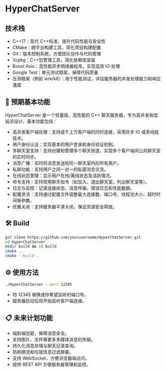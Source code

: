 # HyperChatServer

## 技术栈

- C++17：现代 C++标准，提升代码性能与安全性
- CMake：跨平台构建工具，简化项目构建配置
- Git：版本控制系统，方便团队协作与代码管理
- Vcpkg：C++包管理工具，简化依赖库安装
- Boost.Asio：高性能异步网络编程库，实现高效 IO 处理
- Google Test：单元测试框架，保障代码质量
- 压测框架（例如 wrk/k6）：用于性能测试，评估服务器的并发处理能力和响应速度

## 🚀 预期基本功能

HyperChatServer 是一个轻量级、高性能的 C++ 聊天服务器，专为高并发和低延迟设计。基本功能包括：

- 高并发客户端处理：支持成千上万客户端的同时连接，采用异步 IO 或多线程技术。
- 用户身份认证：实现基本的用户登录和身份验证机制。
- 多聊天室支持：支持创建和管理多个聊天频道，实现多个客户端间公共聊天室的实时同步。
- 消息广播：实时将消息发送给同一聊天室内的所有用户。
- 私聊功能：支持用户之间一对一的私密消息交流。
- 在线状态管理：显示用户在线/离线状态及活跃情况。
- 命令支持：支持常用聊天指令（如加入、退出聊天室，列出聊天室等）。
- 日志与监控：记录连接状态、消息传输、错误日志和性能数据。
- 配置灵活：支持通过配置文件调整最大连接数、端口号、线程池大小、超时时间等参数。
- 优雅关闭：支持服务器平滑关闭，保证资源安全释放。

## 🛠️ Build

```bash
git clone https://github.com/yourusername/HyperChatServer.git
cd HyperChatServer
mkdir build && cd build
cmake ..
cmake --build .
```

## ⚙️ 使用方法

```bash
./HyperChatServer --port 12345
```

- 将 12345 替换成你希望监听的端口号。
- 服务器启动后将开始监听客户端连接。

## 📋 未来计划功能

- 端到端加密，保障消息安全。
- 支持图片、文件等更多多媒体消息的传输。
- 持久化消息存储与聊天记录查询。
- 防刷限流和垃圾信息过滤屏蔽。
- 支持 WebSocket，方便浏览器端访问。
- 提供 REST API 方便服务器管理和监控。

